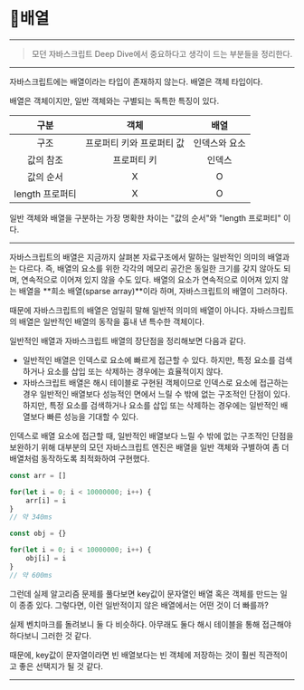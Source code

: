 # 🎉배열

---

> 모던 자바스크립트 Deep Dive에서 중요하다고 생각이 드는 부분들을 정리한다.

---

자바스크립트에는 배열이라는 타입이 존재하지 않는다. 배열은 객체 타입이다.

배열은 객체이지만, 일반 객체와는 구별되는 독특한 특징이 있다.

|      구분       |           객체            |     배열      |
| :-------------: | :-----------------------: | :-----------: |
|      구조       | 프로퍼티 키와 프로퍼티 값 | 인덱스와 요소 |
|    값의 참조    |        프로퍼티 키        |    인덱스     |
|    값의 순서    |             X             |       O       |
| length 프로퍼티 |             X             |       O       |

일반 객체와 배열을 구분하는 가장 명확한 차이는 "값의 순서"와 "length 프로퍼티" 이다. 

---

자바스크립트의 배열은 지금까지 살펴본 자료구조에서 말하는 일반적인 의미의 배열과는 다르다. 즉, 배열의 요소를 위한 각각의 메모리 공간은 동일한 크기를 갖지 않아도 되며, 연속적으로 이어져 있지 않을 수도 있다. 배열의 요소가 연속적으로 이어져 있지 않는 배열을 **희소 배열(sparse array)**이라 하며, 자바스크립트의 배열이 그러하다.

때문에 자바스크립트의 배열은 엄밀히 말해 일반적 의미의 배열이 아니다. 자바스크립트의 배열은 일반적인 배열의 동작을 흉내 낸 특수한 객체이다.

일반적인 배열과 자바스크립트 배열의 장단점을 정리해보면 다음과 같다.

- 일반적인 배열은 인덱스로 요소에 빠르게 접근할 수 있다. 하지만, 특정 요소를 검색하거나 요소를 삽입 또는 삭제하는 경우에는 효율적이지 않다.
- 자바스크립트 배열은 해시 테이블로 구현된 객체이므로 인덱스로 요소에 접근하는 경우 일반적인 배열보다 성능적인 면에서 느릴 수 밖에 없는 구조적인 단점이 있다. 하지만, 특정 요소를 검색하거나 요소를 삽입 또는 삭제하는 경우에는 일반적인 배열보다 빠른 성능을 기대할 수 있다.

인덱스로 배열 요소에 접근할 때, 일반적인 배열보다 느릴 수 밖에 없는 구조적인 단점을 보완하기 위해 대부분의 모던 자바스크립트 엔진은 배열을 일반 객체와 구별하여 좀 더 배열처럼 동작하도록 최적화하여 구현했다.

```javascript
const arr = []

for(let i = 0; i < 10000000; i++) {
	arr[i] = i 
}
// 약 340ms

const obj = {}

for(let i = 0; i < 10000000; i++) {
	obj[i] = i
}
// 약 600ms
```

 그런데 실제 알고리즘 문제를 풀다보면 key값이 문자열인 배열 혹은 객체를 만드는 일이 종종 있다. 그렇다면, 이런 일반적이지 않은 배열에서는 어떤 것이 더 빠를까?

실제 벤치마크를 돌려보니 둘 다 비슷하다. 아무래도 둘다 해시 테이블을 통해 접근해야하다보니 그러한 것 같다. 

때문에, key값이 문자열이라면 빈 배열보다는 빈 객체에 저장하는 것이 훨씬 직관적이고 좋은 선택지가 될 것 같다.

---

